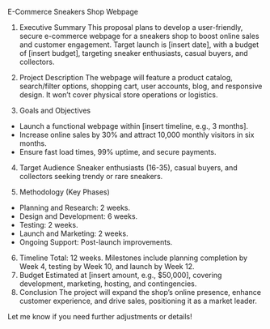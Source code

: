 

  E-Commerce Sneakers Shop Webpage

 1. Executive Summary
This proposal plans to develop a user-friendly, secure e-commerce webpage for a sneakers shop to boost online sales and customer engagement. Target launch is [insert date], with a budget of [insert budget], targeting sneaker enthusiasts, casual buyers, and collectors.

 2. Project Description
The webpage will feature a product catalog, search/filter options, shopping cart, user accounts, blog, and responsive design. It won’t cover physical store operations or logistics.

 3. Goals and Objectives
- Launch a functional webpage within [insert timeline, e.g., 3 months].
- Increase online sales by 30% and attract 10,000 monthly visitors in six months.
- Ensure fast load times, 99% uptime, and secure payments.

 4. Target Audience
Sneaker enthusiasts (16-35), casual buyers, and collectors seeking trendy or rare sneakers.

 5. Methodology (Key Phases)
- Planning and Research: 2 weeks.
- Design and Development: 6 weeks.
- Testing: 2 weeks.
- Launch and Marketing: 2 weeks.
- Ongoing Support: Post-launch improvements.
 
 6. Timeline
Total: 12 weeks. Milestones include planning completion by Week 4, testing by Week 10, and launch by Week 12.
 7. Budget
Estimated at [insert amount, e.g., $50,000], covering development, marketing, hosting, and contingencies.
 8. Conclusion
The project will expand the shop’s online presence, enhance customer experience, and drive sales, positioning it as a market leader.

Let me know if you need further adjustments or details!
